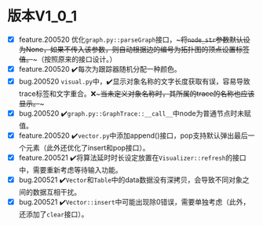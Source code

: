 # 版本V1_0_1

- [x] feature.200520 优化`graph.py::parseGraph`接口，~~~将`node_str`参数默认设为None，如果不传入该参数，则自动根据边的编号为拓扑图的顶点设置标签值。~~~（按照原来的接口设计。）
- [x] feature.200520 ✔️每次为跟踪器随机分配一种颜色。
- [x] bug.200520 `visual.py`中，✔️显示对象名称的文字长度获取有误，容易导致trace标签和文字重合。❌~~~当未定义对象名称时，其所属的trace的名称也应该显示。~~~
- [x] bug.200520 ✔️`graph.py::GraphTrace::__call__`中node为普通节点时未赋值。
- [x] feature.200520 ✔️`vector.py`中添加append()接口，pop支持默认弹出最后一个元素（此外还优化了insert和pop接口）。
- [x] feature.200521 ✔️将算法延时时长设定放置在`Visualizer::refresh`的接口中，需要重新考虑等待输入功能。
- [x] bug.200521 ✔️`Vector`和`Table`中的data数据没有深拷贝，会导致不同对象之间的数据互相干扰。
- [x] bug.200521 ✔️`Vector::insert`中可能出现除0错误，需要单独考虑（此外，还添加了`clear`接口）。